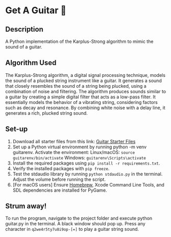 # Get A Guitar 🎸

## Description
A Python implementation of the Karplus-Strong algorithm to mimic the sound of a guitar.

## Algorithm Used
The Karplus-Strong algorithm, a digital signal processing technique, models the sound of a plucked string instrument like a guitar. It generates a sound that closely resembles the sound of a string being plucked, using a combination of noise and filtering. The algorithm produces sounds similar to a guitar by creating a simple digital filter that acts as a low-pass filter. It essentially models the behavior of a vibrating string, considering factors such as decay and resonance. By combining white noise with a delay line, it generates a rich, plucked string sound.

## Set-up
1. Download all starter files from this link: [Guitar Starter Files](https://penoy.admu.edu.ph/~guadalupe154884/classes/csci30/guitar_files.zip)
2. Set up a Python virtual environment by running python -m venv guitarenv. Activate the environment:
    Linux/macOS: `source guitarenv/bin/activate`
    Windows: `guitarenv\Scripts\activate`
3. Install the required packages using `pip install -r requirements.txt`.
4. Verify the installed packages with `pip freeze`.
5. Test the stdaudio library by running `python stdaudio.py` in the terminal. Adjust the volume before running the script.
6. [For macOS users] Ensure [Homebrew](https://brew.sh/), Xcode Command Line Tools, and SDL dependencies are installed for PyGame.

## Strum away!
To run the program, navigate to the project folder and execute python guitar.py in the terminal. A black window should pop up. Press any character in `q2we4r5ty7u8i9op-[=]` to play a guitar string sound.
